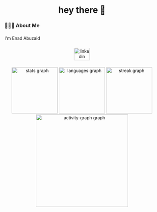            
<h1 align="center">hey there 👋</h1> 
               
###                     
                    
<h3 align="left">🧑🏻‍💻 About Me</h3>                      
                                              
###                
                         
<p align="left">I'm Enad Abuzaid <br>                                                              
                                                                
###                                        
                    
<div align="center">                     
  <a href="https://www.linkedin.com/in/enad-abuzaid/" target="_blank">   
    <img src="https://raw.githubusercontent.com/maurodesouza/profile-readme-generator/master/src/assets/icons/social/linkedin/default.svg" width="52" height="40" alt="linkedin logo"  />
  </a>
</div>            
                                     
###                           
      
<div align="center">       
  <img src="https://github-readme-stats.vercel.app/api?username=Enadabuzaid&hide_title=false&hide_rank=false&show_icons=true&include_all_commits=true&count_private=true&disable_animations=false&theme=dracula&locale=en&hide_border=false&order=1" height="150" alt="stats graph"  />
  <img src="https://github-readme-stats.vercel.app/api/top-langs?username=Enadabuzaid&locale=en&hide_title=false&layout=compact&card_width=320&langs_count=8&theme=dracula&hide_border=false&order=2" height="150" alt="languages graph"  />
  <img src="https://streak-stats.demolab.com?user=Enadabuzaid&locale=en&mode=daily&theme=dracula&hide_border=false&border_radius=5&order=3" height="150" alt="streak graph"  />
  <img src="https://github-readme-activity-graph.vercel.app/graph?username=Enadabuzaid&radius=16&theme=react&area=true&order=5" height="300" alt="activity-graph graph"  />
</div>
 
### 
